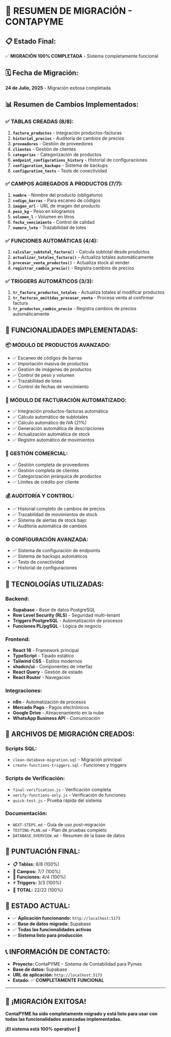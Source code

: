 # 🎉 RESUMEN DE MIGRACIÓN - CONTAPYME

## 📋 **Estado Final:**
✅ **MIGRACIÓN 100% COMPLETADA** - Sistema completamente funcional

## 🗓️ **Fecha de Migración:**
**24 de Julio, 2025** - Migración exitosa completada

## 📊 **Resumen de Cambios Implementados:**

### **✅ TABLAS CREADAS (8/8):**
1. **`factura_productos`** - Integración productos-facturas
2. **`historial_precios`** - Auditoría de cambios de precios
3. **`proveedores`** - Gestión de proveedores
4. **`clientes`** - Gestión de clientes
5. **`categorias`** - Categorización de productos
6. **`endpoint_configurations_history`** - Historial de configuraciones
7. **`configuration_backups`** - Sistema de backups
8. **`configuration_tests`** - Tests de conectividad

### **✅ CAMPOS AGREGADOS A PRODUCTOS (7/7):**
1. **`nombre`** - Nombre del producto (obligatorio)
2. **`codigo_barras`** - Para escaneo de códigos
3. **`imagen_url`** - URL de imagen del producto
4. **`peso_kg`** - Peso en kilogramos
5. **`volumen_l`** - Volumen en litros
6. **`fecha_vencimiento`** - Control de calidad
7. **`numero_lote`** - Trazabilidad de lotes

### **✅ FUNCIONES AUTOMÁTICAS (4/4):**
1. **`calcular_subtotal_factura()`** - Calcula subtotal desde productos
2. **`actualizar_totales_factura()`** - Actualiza totales automáticamente
3. **`procesar_venta_productos()`** - Actualiza stock al vender
4. **`registrar_cambio_precio()`** - Registra cambios de precios

### **✅ TRIGGERS AUTOMÁTICOS (3/3):**
1. **`tr_factura_productos_totales`** - Actualiza totales al modificar productos
2. **`tr_facturas_emitidas_procesar_venta`** - Procesa venta al confirmar factura
3. **`tr_productos_cambio_precio`** - Registra cambios de precios automáticamente

## 🚀 **FUNCIONALIDADES IMPLEMENTADAS:**

### **📦 MÓDULO DE PRODUCTOS AVANZADO:**
- ✅ Escaneo de códigos de barras
- ✅ Importación masiva de productos
- ✅ Gestión de imágenes de productos
- ✅ Control de peso y volumen
- ✅ Trazabilidad de lotes
- ✅ Control de fechas de vencimiento

### **🧾 MÓDULO DE FACTURACIÓN AUTOMATIZADO:**
- ✅ Integración productos-facturas automática
- ✅ Cálculo automático de subtotales
- ✅ Cálculo automático de IVA (21%)
- ✅ Generación automática de descripciones
- ✅ Actualización automática de stock
- ✅ Registro automático de movimientos

### **👥 GESTIÓN COMERCIAL:**
- ✅ Gestión completa de proveedores
- ✅ Gestión completa de clientes
- ✅ Categorización jerárquica de productos
- ✅ Límites de crédito por cliente

### **💰 AUDITORÍA Y CONTROL:**
- ✅ Historial completo de cambios de precios
- ✅ Trazabilidad de movimientos de stock
- ✅ Sistema de alertas de stock bajo
- ✅ Auditoría automática de cambios

### **⚙️ CONFIGURACIÓN AVANZADA:**
- ✅ Sistema de configuración de endpoints
- ✅ Sistema de backups automáticos
- ✅ Tests de conectividad
- ✅ Historial de configuraciones

## 🔧 **TECNOLOGÍAS UTILIZADAS:**

### **Backend:**
- **Supabase** - Base de datos PostgreSQL
- **Row Level Security (RLS)** - Seguridad multi-tenant
- **Triggers PostgreSQL** - Automatización de procesos
- **Funciones PL/pgSQL** - Lógica de negocio

### **Frontend:**
- **React 18** - Framework principal
- **TypeScript** - Tipado estático
- **Tailwind CSS** - Estilos modernos
- **shadcn/ui** - Componentes de interfaz
- **React Query** - Gestión de estado
- **React Router** - Navegación

### **Integraciones:**
- **n8n** - Automatización de procesos
- **Mercado Pago** - Pagos electrónicos
- **Google Drive** - Almacenamiento en la nube
- **WhatsApp Business API** - Comunicación

## 📁 **ARCHIVOS DE MIGRACIÓN CREADOS:**

### **Scripts SQL:**
- `clean-database-migration.sql` - Migración principal
- `create-functions-triggers.sql` - Funciones y triggers

### **Scripts de Verificación:**
- `final-verification.js` - Verificación completa
- `verify-functions-only.js` - Verificación de funciones
- `quick-test.js` - Prueba rápida del sistema

### **Documentación:**
- `NEXT-STEPS.md` - Guía de uso post-migración
- `TESTING-PLAN.md` - Plan de pruebas completo
- `DATABASE_OVERVIEW.md` - Resumen de la base de datos

## 🎯 **PUNTUACIÓN FINAL:**
- **📋 Tablas:** 8/8 (100%)
- **📝 Campos:** 7/7 (100%)
- **🔧 Funciones:** 4/4 (100%)
- **⚡ Triggers:** 3/3 (100%)
- **🎯 TOTAL:** 22/22 (100%)

## 🚀 **ESTADO ACTUAL:**
- ✅ **Aplicación funcionando:** `http://localhost:5173`
- ✅ **Base de datos migrada:** Supabase
- ✅ **Todas las funcionalidades activas**
- ✅ **Sistema listo para producción**

## 📞 **INFORMACIÓN DE CONTACTO:**
- **Proyecto:** ContaPYME - Sistema de Contabilidad para Pymes
- **Base de datos:** Supabase
- **URL de aplicación:** `http://localhost:5173`
- **Estado:** ✅ **COMPLETAMENTE FUNCIONAL**

---

## 🎉 **¡MIGRACIÓN EXITOSA!**

**ContaPYME ha sido completamente migrado y está listo para usar con todas las funcionalidades avanzadas implementadas.**

**¡El sistema está 100% operativo! 🚀** 